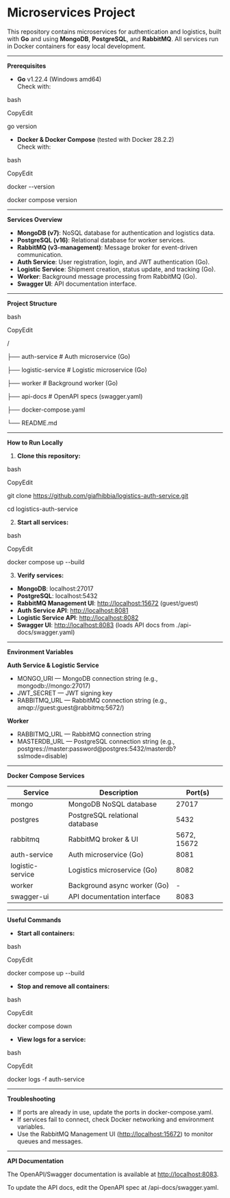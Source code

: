 

# **Microservices Project**

This repository contains microservices for authentication and logistics, built with **Go** and using **MongoDB**, **PostgreSQL**, and **RabbitMQ**. All services run in Docker containers for easy local development.

* * *

**Prerequisites**

*   **Go** v1.22.4 (Windows amd64)  
    Check with:

bash

CopyEdit

go version

*   **Docker & Docker Compose** (tested with Docker 28.2.2)  
    Check with:

bash

CopyEdit

docker --version

docker compose version

* * *

**Services Overview**

*   **MongoDB (v7)**: NoSQL database for authentication and logistics data.
*   **PostgreSQL (v16)**: Relational database for worker services.
*   **RabbitMQ (v3-management)**: Message broker for event-driven communication.
*   **Auth Service**: User registration, login, and JWT authentication (Go).
*   **Logistic Service**: Shipment creation, status update, and tracking (Go).
*   **Worker**: Background message processing from RabbitMQ (Go).
*   **Swagger UI**: API documentation interface.

* * *

**Project Structure**

bash

CopyEdit

/

├── auth-service         # Auth microservice (Go)

├── logistic-service     # Logistic microservice (Go)

├── worker               # Background worker (Go)

├── api-docs             # OpenAPI specs (swagger.yaml)

├── docker-compose.yaml

└── README.md

* * *

**How to Run Locally**

1.  **Clone this repository:**

bash

CopyEdit

git clone https://github.com/giafhibbia/logistics-auth-service.git

cd logistics-auth-service

2.  **Start all services:**

bash

CopyEdit

docker compose up --build

3.  **Verify services:**

*   **MongoDB**: localhost:27017
*   **PostgreSQL**: localhost:5432
*   **RabbitMQ Management UI**: [http://localhost:15672](http://localhost:15672) (guest/guest)
*   **Auth Service API**: [http://localhost:8081](http://localhost:8081)
*   **Logistic Service API**: [http://localhost:8082](http://localhost:8082)
*   **Swagger UI**: [http://localhost:8083](http://localhost:8083) (loads API docs from ./api-docs/swagger.yaml)

* * *

**Environment Variables**

**Auth Service & Logistic Service**

*   MONGO\_URI — MongoDB connection string (e.g., mongodb://mongo:27017)
*   JWT\_SECRET — JWT signing key
*   RABBITMQ\_URL — RabbitMQ connection string (e.g., amqp://guest:guest@rabbitmq:5672/)

**Worker**

*   RABBITMQ\_URL — RabbitMQ connection string
*   MASTERDB\_URL — PostgreSQL connection string (e.g., postgres://master:password@postgres:5432/masterdb?sslmode=disable)

* * *

**Docker Compose Services**

| Service | Description | Port(s) |
| --- | --- | --- |
| mongo | MongoDB NoSQL database | 27017 |
| postgres | PostgreSQL relational database | 5432 |
| rabbitmq | RabbitMQ broker & UI | 5672, 15672 |
| auth-service | Auth microservice (Go) | 8081 |
| logistic-service | Logistics microservice (Go) | 8082 |
| worker | Background async worker (Go) | - |
| swagger-ui | API documentation interface | 8083 |

* * *

**Useful Commands**

*   **Start all containers:**

bash

CopyEdit

docker compose up --build

*   **Stop and remove all containers:**

bash

CopyEdit

docker compose down

*   **View logs for a service:**

bash

CopyEdit

docker logs -f auth-service

* * *

**Troubleshooting**

*   If ports are already in use, update the ports in docker-compose.yaml.
*   If services fail to connect, check Docker networking and environment variables.
*   Use the RabbitMQ Management UI ([http://localhost:15672](http://localhost:15672)) to monitor queues and messages.

* * *

**API Documentation**

The OpenAPI/Swagger documentation is available at [http://localhost:8083](http://localhost:8083).

To update the API docs, edit the OpenAPI spec at /api-docs/swagger.yaml.
